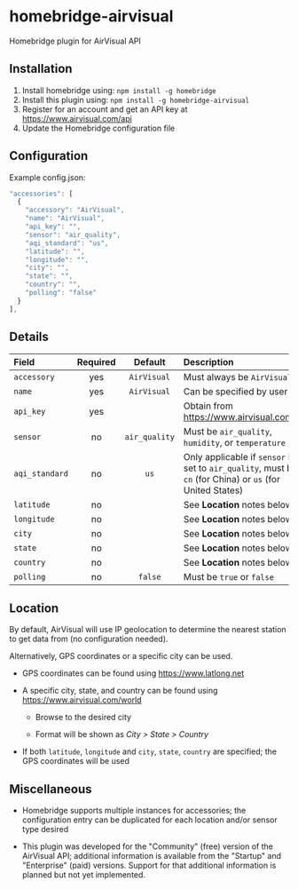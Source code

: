 # homebridge-airvisual
Homebridge plugin for AirVisual API

## Installation

1. Install homebridge using: `npm install -g homebridge`
2. Install this plugin using: `npm install -g homebridge-airvisual`
3. Register for an account and get an API key at https://www.airvisual.com/api
4. Update the Homebridge configuration file

## Configuration

Example config.json:

```js
"accessories": [
  {
    "accessory": "AirVisual",
    "name": "AirVisual",
    "api_key": "",
    "sensor": "air_quality",
    "aqi_standard": "us",
    "latitude": "",
    "longitude": "",
    "city": "",
    "state": "",
    "country": "",
    "polling": "false"
  }
],
```

## Details

Field | Required | Default | Description
:--- | :---: | :---: | :---
`accessory` | yes | `AirVisual` | Must always be `AirVisual`
`name` | yes | `AirVisual` | Can be specified by user
`api_key` | yes | | Obtain from https://www.airvisual.com/api
`sensor` | no | `air_quality` | Must be `air_quality`, `humidity`, or `temperature`
`aqi_standard` | no | `us` | Only applicable if `sensor` is set to `air_quality`, must be `cn` (for China) or `us` (for United States) 
`latitude` | no | | See **Location** notes below
`longitude` | no | | See **Location** notes below
`city` | no | | See **Location** notes below
`state` | no | | See **Location** notes below
`country` | no | | See **Location** notes below
`polling` | no | `false` | Must be `true` or `false`

## Location

By default, AirVisual will use IP geolocation to determine the nearest station to get data from (no configuration needed).

Alternatively, GPS coordinates or a specific city can be used.

* GPS coordinates can be found using https://www.latlong.net

* A specific city, state, and country can be found using https://www.airvisual.com/world

  * Browse to the desired city

  * Format will be shown as *City > State > Country*

* If both `latitude`, `longitude` and `city`, `state`, `country` are specified; the GPS coordinates will be used

## Miscellaneous

* Homebridge supports multiple instances for accessories; the configuration entry can be duplicated for each location and/or sensor type desired

* This plugin was developed for the "Community" (free) version of the AirVisual API; additional information is available from the "Startup" and "Enterprise" (paid) versions. Support for that additional information is planned but not yet implemented.
